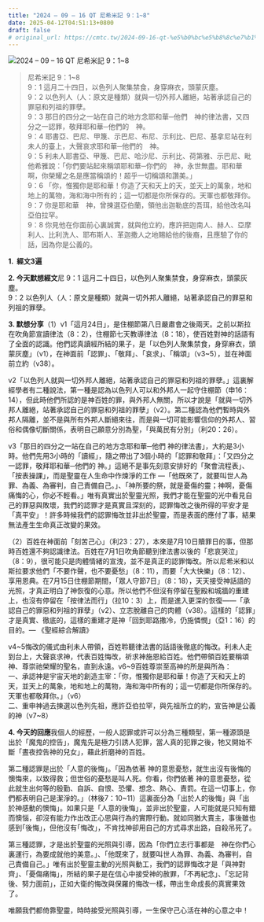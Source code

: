 ```yaml
---
title: "2024 – 09 – 16 QT 尼希米記 9：1~8"
date: 2025-04-12T04:51:13+0800
draft: false
# original_url: https://cmtc.tw/2024-09-16-qt-%e5%b0%bc%e5%b8%8c%e7%b1%b3%e8%a8%98-9%ef%bc%9a18
---
```


![2024 – 09 – 16 QT 尼希米記 9：1\~8](/images/qt.jpg  "2024 – 09 – 16 QT 尼希米記 9：1\~8")

> 尼希米記 9：1\~8  
> 9：1 這月二十四日，以色列人聚集禁食，身穿麻衣，頭蒙灰塵。  
> 9：2 以色列人（人：原文是種類）就與一切外邦人離絕，站著承認自己的罪惡和列祖的罪孽。  
> 9：3 那日的四分之一站在自己的地方念耶和華─他們　神的律法書，又四分之一認罪，敬拜耶和華─他們的　神。  
> 9：4 耶書亞、巴尼、甲篾、示巴尼、布尼、示利比、巴尼、基拿尼站在利未人的臺上，大聲哀求耶和華─他們的　神。  
> 9：5 利未人耶書亞、甲篾、巴尼、哈沙尼、示利比、荷第雅、示巴尼、毗他希雅說：「你們要站起來稱頌耶和華─你們的　神，永世無盡。耶和華啊，你榮耀之名是應當稱頌的！超乎一切稱頌和讚美。」  
> 9：6 「你，惟獨你是耶和華！你造了天和天上的天，並天上的萬象，地和地上的萬物，海和海中所有的；這一切都是你所保存的。天軍也都敬拜你。  
> 9：7 你是耶和華　神，曾揀選亞伯蘭，領他出迦勒底的吾珥，給他改名叫亞伯拉罕。  
> 9：8 你見他在你面前心裏誠實，就與他立約，應許把迦南人、赫人、亞摩利人、比利洗人、耶布斯人、革迦撒人之地賜給他的後裔，且應驗了你的話，因為你是公義的。

**1.  經文3遍**

**2. 今天默想經文**尼 9：1 這月二十四日，以色列人聚集禁食，身穿麻衣，頭蒙灰塵。  
9：2 以色列人（人：原文是種類）就與一切外邦人離絕，站著承認自己的罪惡和列祖的罪孽。

**3. 默想分享**（1）v1「這月24日」，是住棚節第八日嚴肅會之後兩天。之前以斯拉在吹角節宣讀律法（8：2），住棚節七天教導律法（8：18），使百姓對神的話語有了全面的認識。他們認真讀經所結的果子，是「以色列人聚集禁食，身穿麻衣，頭蒙灰塵」（v1），在神面前「認罪」、「敬拜」、「哀求」、「稱頌」（v3\~5），並在神面前立約（v38）。

v2「以色列人就與一切外邦人離絕，站著承認自己的罪惡和列祖的罪孽。」這裏解經學者有二種說法，第一種是認為以色列人可以和外邦人一起守住棚節（申16：14），但此時他們所認的是神百姓的罪，與外邦人無關，所以才說是「就與一切外邦人離絕，站著承認自己的罪惡和列祖的罪孽」（v2）。第二種認為他們暫時與外邦人隔離，並不是與所有外邦人斷絕來往，而是與一切可能影響信仰的外邦人、習俗和偶像切斷關係，表明自己願意分別為聖，「與萬民有分別」（利20：26）。

v3「那日的四分之一站在自己的地方念耶和華─他們 神的律法書」，大約是3小時。他們先用3小時的「讀經」，隨之帶出了3個小時的「認罪和敬拜」：「又四分之一認罪，敬拜耶和華─他們的 神。」這絕不是事先刻意安排好的「聚會流程表」、「按表操課」，而是聖靈在人生命中作煉淨的工作 —「他既來了，就要叫世人為罪、為義、為審判，自己責備自己。」、「神所要的祭，就是憂傷的靈；神啊，憂傷痛悔的心，你必不輕看。」唯有真實出於聖靈光照，我們才能在聖靈的光中看見自己的罪惡與敗壞，我們的認罪才是真實且深刻的，認罪悔改之後所得的平安才是「真平安」！許多時候我們的認罪悔改並非出於聖靈，而是表面的應付了事，結果無法產生生命真正改變的果效。

（2）百姓在神面前「刻苦己心」（利23：27），本來是7月10日贖罪日的事，但那時百姓還不夠認識律法。百姓在7月1日吹角節聽到律法書以後的「悲哀哭泣」（8：9），很可能只是肉體情緒的宣洩，並不是真正的認罪悔改。所以尼希米和以斯拉要求他們「不要作聲，也不要憂愁」（8：11），而要「大大快樂」（8：12）、享用恩典。在7月15日住棚節期間，「眾人守節7日」（8：18），天天接受神話語的光照，才真正明白了神恢復的心意。所以他們不但沒有停留在聖殿和城牆的重建上，也沒有停留在「按律法而行」（拉10：3）上，而是進入更深的恢復——「承認自己的罪惡和列祖的罪孽」（v2）、立志脫離自己的肉體（v38）。這樣的「認罪」才是真實、徹底的，這樣的重建才是神「回到耶路撒冷，仍施憐憫」（亞1：16）的目的。— 《聖經綜合解讀》

v4\~5悔改的儀式由利未人帶領，百姓聆聽律法書的話語後徹底的悔改。利未人走到台上，大聲哀求神，代表百姓悔改，祈求神施恩給百姓。他們帶領百姓要稱頌神、尊崇祂榮耀的聖名，直到永遠。v6\~9百姓尊崇至高神的所是與所為：  
一、承認神是宇宙天地的創造主宰：「你，惟獨你是耶和華！你造了天和天上的天，並天上的萬象，地和地上的萬物，海和海中所有的；這一切都是你所保存的。天軍也都敬拜你。」（v6）  
二、重申神過去揀選以色列先祖，應許亞伯拉罕，與先祖所立的約，宣告神是公義的神（v7\~8）

**4. 今天的回應**我個人的經歷，一般人認罪或許可以分為三種類型，第一種源頭是出於「魔鬼的控告」，魔鬼先是極力引誘人犯罪，當人真的犯罪之後，牠又開始不斷「晝夜控告神的兒女」，藉此折磨神的百姓。

第二種認罪是出於「人意的後悔」。「因為依著 神的意思憂愁，就生出沒有後悔的懊悔來，以致得救；但世俗的憂愁是叫人死。你看，你們依著 神的意思憂愁，從此就生出何等的殷勤、自訴、自恨、恐懼、想念、熱心、責罰。在這一切事上，你們都表明自己是潔淨的。」（林後7：10\~11）這裏面分為「出於人的後悔」與「出於神感動的懊悔」。如果只是「人意的後悔」，並非出於聖靈，人可能就是只知有錯而懊惱，卻沒有能力作出改正心思與行為的實際行動。就如同猶大賣主，事後雖也感到｢後悔｣，但他沒有｢悔改｣，不肯找神卻用自己的方式尋求出路，自殺吊死了。

第三種認罪，才是出於聖靈的光照與引導，因為「你們立志行事都是　神在你們心裏運行，為要成就他的美意。」、「他既來了，就要叫世人為罪、為義、為審判，自己責備自己。」唯有出於聖靈主動的光照與動工，我們的認罪悔改才是「與神對齊」、「憂傷痛悔」，所結的果子是在信心中接受神的赦罪，「不再紀念」、「忘記背後、努力面前」，正如大衛的悔改與保羅的悔改一樣，帶出生命成長的真實果效了。

唯願我們都倚靠聖靈，時時接受光照與引導，一生保守己心活在神的心意之中！